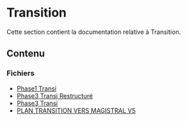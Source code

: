 # Transition

Cette section contient la documentation relative à Transition.

## Contenu


### Fichiers

- [Phase1 Transi](./phase1-transi.html)
- [Phase3 Transi Restructuré](./phase3-transi-restructuré.html)
- [Phase3 Transi](./phase3-transi.html)
- [PLAN TRANSITION VERS MAGISTRAL V5](./PLAN_TRANSITION_VERS_MAGISTRAL_V5.html)
